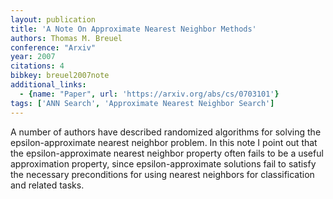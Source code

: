```yaml
---
layout: publication
title: 'A Note On Approximate Nearest Neighbor Methods'
authors: Thomas M. Breuel
conference: "Arxiv"
year: 2007
citations: 4
bibkey: breuel2007note
additional_links:
  - {name: "Paper", url: 'https://arxiv.org/abs/cs/0703101'}
tags: ['ANN Search', 'Approximate Nearest Neighbor Search']
---
```

A number of authors have described randomized algorithms for solving the
epsilon-approximate nearest neighbor problem. In this note I point out that the
epsilon-approximate nearest neighbor property often fails to be a useful
approximation property, since epsilon-approximate solutions fail to satisfy the
necessary preconditions for using nearest neighbors for classification and
related tasks.
